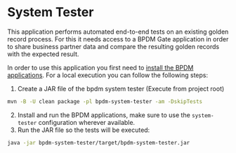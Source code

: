 # System Tester

This application performs automated end-to-end tests on an existing golden record process.
For this it needs access to a BPDM Gate application in order to share business partner data and compare the resulting golden records with the expected result.

In order to use this application you first need to [install the BPDM applications](../INSTALL.md).
For a local execution you can follow the following steps:

1. Create a JAR file of the bpdm system tester (Execute from project root)
```bash
mvn -B -U clean package -pl bpdm-system-tester -am -DskipTests
```
2. Install and run the BPDM applications, make sure to use the `system-tester` configuration wherever available.
3. Run the JAR file so the tests will be executed:
```bash
java -jar bpdm-system-tester/target/bpdm-system-tester.jar
```